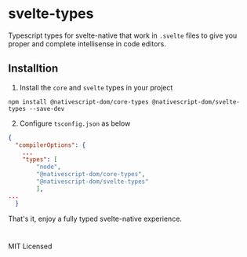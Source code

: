 # svelte-types

Typescript types for svelte-native that work in `.svelte` files to give you proper and complete intellisense in code editors.

## Installtion

1. Install the `core` and `svelte` types in your project

```
npm install @nativescript-dom/core-types @nativescript-dom/svelte-types --save-dev
```

2. Configure `tsconfig.json` as below

```json
{
  "compilerOptions": {
    ...
    "types": [
        "node",
        "@nativescript-dom/core-types",
        "@nativescript-dom/svelte-types"
        ],
...
  }
```

That's it, enjoy a fully typed svelte-native experience.

#

MIT Licensed
